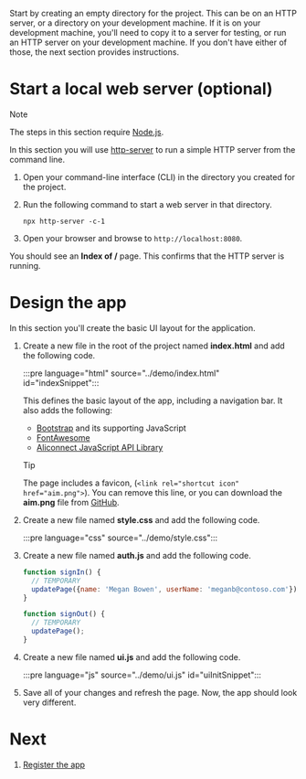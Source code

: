 Start by creating an empty directory for the project. This can be on an HTTP server, or a directory on your development machine. If it is on your development machine, you'll need to copy it to a server for testing, or run an HTTP server on your development machine. If you don't have either of those, the next section provides instructions.

# Start a local web server (optional)

  > [!NOTE]
  > The steps in this section require [Node.js](https://nodejs.org).

  In this section you will use [http-server](https://www.npmjs.com/package/http-server) to run a simple HTTP server from the command line.

  1. Open your command-line interface (CLI) in the directory you created for the project.
  1. Run the following command to start a web server in that directory.

      ```Shell
      npx http-server -c-1
      ```

  1. Open your browser and browse to `http://localhost:8080`.

  You should see an **Index of /** page. This confirms that the HTTP server is running.

# Design the app

  In this section you'll create the basic UI layout for the application.

  1. Create a new file in the root of the project named **index.html** and add the following code.

      :::pre language="html" source="../demo/index.html" id="indexSnippet":::

      This defines the basic layout of the app, including a navigation bar. It also adds the following:

      - [Bootstrap](https://getbootstrap.com/) and its supporting JavaScript
      - [FontAwesome](https://fontawesome.com/)
      - [Aliconnect JavaScript API Library](https://github.com/aliconnect/api)

      > [!TIP]
      > The page includes a favicon, (`<link rel="shortcut icon" href="aim.png">`). You can remove this line, or you can download the **aim.png** file from [GitHub](https://github.com/aliconnect/api).

  1. Create a new file named **style.css** and add the following code.

      :::pre language="css" source="../demo/style.css":::

  1. Create a new file named **auth.js** and add the following code.

      ```javascript
      function signIn() {
        // TEMPORARY
        updatePage({name: 'Megan Bowen', userName: 'meganb@contoso.com'});
      }

      function signOut() {
        // TEMPORARY
        updatePage();
      }
      ```

  1. Create a new file named **ui.js** and add the following code.

      :::pre language="js" source="../demo/ui.js" id="uiInitSnippet":::

  1. Save all of your changes and refresh the page. Now, the app should look very different.

# Next

  1. [Register the app](Step-3-Register-the-app.md)
